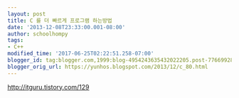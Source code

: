 ```yaml
---
layout: post
title: C 를 더 빠르게 프로그램 하는방법
date: '2013-12-08T23:33:00.001-08:00'
author: schoolhompy
tags:
- C++
modified_time: '2017-06-25T02:22:51.258-07:00'
blogger_id: tag:blogger.com,1999:blog-4954243635432022205.post-776699280142699526
blogger_orig_url: https://yunhos.blogspot.com/2013/12/c_80.html
---
```


<a href="http://itguru.tistory.com/129">http://itguru.tistory.com/129</a>